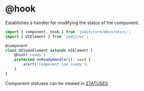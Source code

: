 # @hook

Establishes a handler for modifying the status of the component.

```ts
import { component, hook } from 'jodit/core/decorators';
import { UIElement } from 'jodit/ui';

@component
class UISomeElement extends UIElement {
	@hook('ready')
	protected onReadyHandler(): void {
		alert('Component ise ready');
	}
}
```

Component statuses can be viewed in [STATUSES](https://xdsoft.net/jodit/docs/modules/component.html#statuses)
